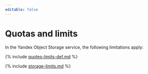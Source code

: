 ```yaml
---
editable: false
---
```

# Quotas and limits

In the Yandex Object Storage service, the following limitations apply:

{% include [quotes-limits-def.md](../../_includes/quotes-limits-def.md) %}

{% include [storage-limits.md](../../_includes/storage-limits.md) %}

